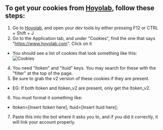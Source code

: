 ## To get your cookies from [Hoyolab](https://www.hoyolab.com), follow these steps:
1. Go to [Hoyolab](https://www.hoyolab.com), and open your dev tools by either pressing F12 or CTRL + Shift + J  
2. Go to the Application tab, and under "Cookies", find the one that says "https://www.hoyolab.com". Click on it  
- You should see a list of cookies that look something like this:  
![Cookies](https://cdn.discordapp.com/attachments/861837758674894858/1152401058069495818/image.png)

4. You need "ltoken" and "ltuid" keys. You may search for these with the "filter" at the top of the page.  
5. Be sure to grab the v2 version of these cookies if they are present.  
 - EG: If both ltoken and ltoken_v2 are present, only get the ltoken_v2.  
6. You must format it something like:  
 - ltoken=[Insert ltoken here]; ltuid=[Insert ltuid here];  
7. Paste this into the bot where it asks you to, and if you did it correctly, it will link your account properly.  
